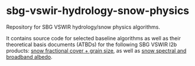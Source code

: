 # sbg-vswir-hydrology-snow-physics
Repository for SBG VSWIR hydrology/snow physics algorithms.

It contains source code for selected baseline algorithms as well as their theoretical basis documents (ATBDs) for the following SBG VSWIR l2b products: 
[snow fractional cover + grain size](https://github.com/sbg-vswir/sbg-vswir-l2b-hydrology-snow-physics/blob/main/docs/ATBD_snow_fractional_cover_and_grain_size.md), 
as well as [snow spectral and broadband albedo](https://github.com/sbg-vswir/sbg-vswir-l2b-hydrology-snow-physics/blob/main/docs/ATBD_snow_spectral_and_broadband_albedo.md).
